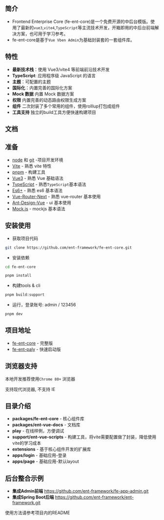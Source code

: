 ## 简介

- Frontend Enterprise Core (fe-ent-core)是一个免费开源的中后台模版。使用了最新的`vue3`,`vite4`,`TypeScript`等主流技术开发，开箱即用的中后台前端解决方案，也可用于学习参考。
- fe-ent-core是基于`Vue Vben Admin`为基础封装套的一套组件库。

## 特性

- **最新技术栈**：使用 Vue3/vite4 等前端前沿技术开发
- **TypeScript**: 应用程序级 JavaScript 的语言
- **主题**：可配置的主题
- **国际化**：内置完善的国际化方案
- **Mock 数据** 内置 Mock 数据方案
- **权限** 内置完善的动态路由权限生成方案
- **组件** 二次封装了多个常用的组件，使用rolllup打包成组件
- **工具支持** 独立的build工具方便快速构建项目

## 文档

## 准备

- [node](http://nodejs.org/) 和 [git](https://git-scm.com/) -项目开发环境
- [Vite](https://vitejs.dev/) - 熟悉 vite 特性
- [pnpm](https://www.pnpm.cn/) - 构建工具
- [Vue3](https://v3.vuejs.org/) - 熟悉 Vue 基础语法
- [TypeScript](https://www.typescriptlang.org/) - 熟悉`TypeScript`基本语法
- [Es6+](http://es6.ruanyifeng.com/) - 熟悉 es6 基本语法
- [Vue-Router-Next](https://next.router.vuejs.org/) - 熟悉 vue-router 基本使用
- [Ant-Design-Vue](https://2x.antdv.com/docs/vue/introduce-cn/) - ui 基本使用
- [Mock.js](https://github.com/nuysoft/Mock) - mockjs 基本语法

## 安装使用

- 获取项目代码

```bash
git clone https://github.com/ent-framework/fe-ent-core.git
```

- 安装依赖

```bash
cd fe-ent-core

pnpm install

```
- 构建tools & cli

```bash
pnpm build:support

```

- 运行，登录账号: admin / 123456

```bash
pnpm dev
```

## 项目地址

- [fe-ent-core](https://github.com/ent-framework/fe-ent-core.git) - 完整版
- [fe-ent-paly](https://github.com/ent-framework/fe-ent-play.git) - 快速启动版

## 浏览器支持

本地开发推荐使用`Chrome 80+` 浏览器

支持现代浏览器, 不支持 IE

## 目录介绍

- **packages/fe-ent-core** - 核心组件库
- **packages/ent-vue-docs** - 文档库
- **play** - 在线样例，方便调试
- **support/ent-vue-scripts** - 构建工具，将vite需要配置做了封装，降低使用vite的学习成本
- **extensions** - 基于核心组件开发的扩展库
- **apps/login** - 基础应用-登录
- **apps/page** - 基础应用-默认layout

## 后台整合示例

- **集成Admin前端** https://github.com/ent-framework/fe-app-admin.git
- **集成Spring Boot后端** https://github.com/ent-framework/ent-framework.git

使用方法请参考项目内的README

